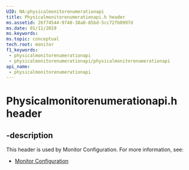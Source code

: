 ```yaml
---
UID: NA:physicalmonitorenumerationapi
title: Physicalmonitorenumerationapi.h header
ms.assetid: 26f74544-9748-38a0-85bd-5cc72fb0997d
ms.date: 01/11/2019
ms.keywords: 
ms.topic: conceptual
tech.root: monitor
f1_keywords:
 - physicalmonitorenumerationapi
 - physicalmonitorenumerationapi/physicalmonitorenumerationapi
api_name:
 - physicalmonitorenumerationapi
---
```


# Physicalmonitorenumerationapi.h header


## -description

This header is used by Monitor Configuration. For more information, see:

- [Monitor Configuration](../_monitor/index.md)

